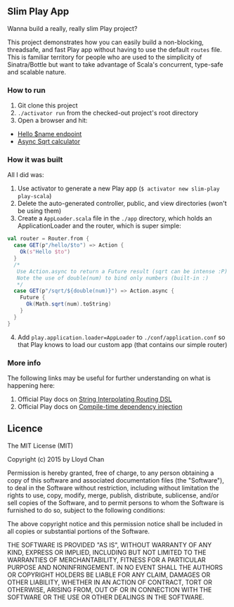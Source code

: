 ## Slim Play App

Wanna build a really, really slim Play project?

This project demonstrates how you can easily build a non-blocking, threadsafe, and fast Play app without having to
use the default `routes` file. This is familiar territory for people who are used to the simplicity of Sinatra/Bottle but
want to take advantage of Scala's concurrent, type-safe and scalable nature.

### How to run

1. Git clone this project
2. `./activator run` from the checked-out project's root directory
3. Open a browser and hit:
  - [Hello $name endpoint](http://localhost:9000/hello/beachape)
  - [Async Sqrt calculator](http://localhost:9000/sqrt/1764)

### How it was built

All I did was:

1. Use activator to generate a new Play app (`$ activator new slim-play play-scala`)
2. Delete the auto-generated controller, public, and view directories (won't be using them)
3. Create a `AppLoader.scala` file in the `./app` directory, which holds an ApplicationLoader and the router, which is
  super simple:

  ```scala
  val router = Router.from {
    case GET(p"/hello/$to") => Action {
      Ok(s"Hello $to")
    }
    /*
     Use Action.async to return a Future result (sqrt can be intense :P)
     Note the use of double(num) to bind only numbers (built-in :)
     */
    case GET(p"/sqrt/${double(num)}") => Action.async {
      Future {
        Ok(Math.sqrt(num).toString)
      }
    }
  }
  ```

4. Add `play.application.loader=AppLoader` to `./conf/application.conf` so that Play knows to load our custom app (that
  contains our simple router)
  
### More info

The following links may be useful for further understanding on what is happening here:

1. Official Play docs on [String Interpolating Routing DSL](https://www.playframework.com/documentation/2.4.x/ScalaSirdRouter)
2. Official Play docs on [Compile-time dependency injection](https://www.playframework.com/documentation/2.4.x/ScalaCompileTimeDependencyInjection)


## Licence

The MIT License (MIT)

Copyright (c) 2015 by Lloyd Chan

Permission is hereby granted, free of charge, to any person obtaining a copy
of this software and associated documentation files (the "Software"), to deal
in the Software without restriction, including without limitation the rights
to use, copy, modify, merge, publish, distribute, sublicense, and/or sell
copies of the Software, and to permit persons to whom the Software is
furnished to do so, subject to the following conditions:

The above copyright notice and this permission notice shall be included in
all copies or substantial portions of the Software.

THE SOFTWARE IS PROVIDED "AS IS", WITHOUT WARRANTY OF ANY KIND, EXPRESS OR
IMPLIED, INCLUDING BUT NOT LIMITED TO THE WARRANTIES OF MERCHANTABILITY,
FITNESS FOR A PARTICULAR PURPOSE AND NONINFRINGEMENT. IN NO EVENT SHALL THE
AUTHORS OR COPYRIGHT HOLDERS BE LIABLE FOR ANY CLAIM, DAMAGES OR OTHER
LIABILITY, WHETHER IN AN ACTION OF CONTRACT, TORT OR OTHERWISE, ARISING FROM,
OUT OF OR IN CONNECTION WITH THE SOFTWARE OR THE USE OR OTHER DEALINGS IN
THE SOFTWARE.

